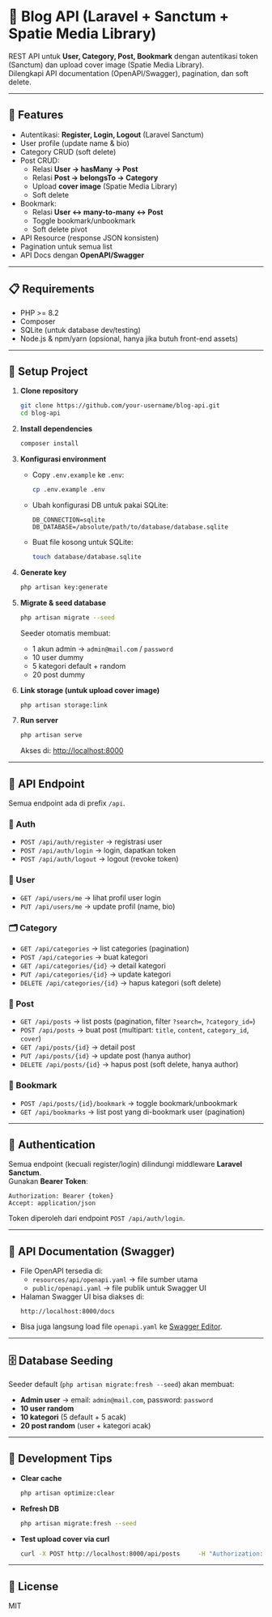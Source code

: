 # 📌 Blog API (Laravel + Sanctum + Spatie Media Library)

REST API untuk **User, Category, Post, Bookmark** dengan autentikasi token (Sanctum) dan upload cover image (Spatie Media Library).  
Dilengkapi API documentation (OpenAPI/Swagger), pagination, dan soft delete.

---

## 🚀 Features
- Autentikasi: **Register, Login, Logout** (Laravel Sanctum)
- User profile (update name & bio)
- Category CRUD (soft delete)
- Post CRUD:
  - Relasi **User → hasMany → Post**
  - Relasi **Post → belongsTo → Category**
  - Upload **cover image** (Spatie Media Library)
  - Soft delete
- Bookmark:
  - Relasi **User ↔ many-to-many ↔ Post**
  - Toggle bookmark/unbookmark
  - Soft delete pivot
- API Resource (response JSON konsisten)
- Pagination untuk semua list
- API Docs dengan **OpenAPI/Swagger**

---

## 📋 Requirements
- PHP >= 8.2
- Composer
- SQLite (untuk database dev/testing)
- Node.js & npm/yarn (opsional, hanya jika butuh front-end assets)

---

## 🔧 Setup Project

1. **Clone repository**
   ```bash
   git clone https://github.com/your-username/blog-api.git
   cd blog-api
   ```

2. **Install dependencies**
   ```bash
   composer install
   ```

3. **Konfigurasi environment**
   - Copy `.env.example` ke `.env`:
     ```bash
     cp .env.example .env
     ```
   - Ubah konfigurasi DB untuk pakai SQLite:
     ```env
     DB_CONNECTION=sqlite
     DB_DATABASE=/absolute/path/to/database/database.sqlite
     ```
   - Buat file kosong untuk SQLite:
     ```bash
     touch database/database.sqlite
     ```

4. **Generate key**
   ```bash
   php artisan key:generate
   ```

5. **Migrate & seed database**
   ```bash
   php artisan migrate --seed
   ```
   Seeder otomatis membuat:
   - 1 akun admin → `admin@mail.com` / `password`
   - 10 user dummy
   - 5 kategori default + random
   - 20 post dummy

6. **Link storage (untuk upload cover image)**
   ```bash
   php artisan storage:link
   ```

7. **Run server**
   ```bash
   php artisan serve
   ```
   Akses di: [http://localhost:8000](http://localhost:8000)

---

## 📂 API Endpoint

Semua endpoint ada di prefix `/api`.

### 🔑 Auth
- `POST /api/auth/register` → registrasi user
- `POST /api/auth/login` → login, dapatkan token
- `POST /api/auth/logout` → logout (revoke token)

### 👤 User
- `GET /api/users/me` → lihat profil user login
- `PUT /api/users/me` → update profil (name, bio)

### 🗂️ Category
- `GET /api/categories` → list categories (pagination)
- `POST /api/categories` → buat kategori
- `GET /api/categories/{id}` → detail kategori
- `PUT /api/categories/{id}` → update kategori
- `DELETE /api/categories/{id}` → hapus kategori (soft delete)

### 📝 Post
- `GET /api/posts` → list posts (pagination, filter `?search=`, `?category_id=`)
- `POST /api/posts` → buat post (multipart: `title`, `content`, `category_id`, `cover`)
- `GET /api/posts/{id}` → detail post
- `PUT /api/posts/{id}` → update post (hanya author)
- `DELETE /api/posts/{id}` → hapus post (soft delete, hanya author)

### 🔖 Bookmark
- `POST /api/posts/{id}/bookmark` → toggle bookmark/unbookmark
- `GET /api/bookmarks` → list post yang di-bookmark user (pagination)

---

## 🔑 Authentication

Semua endpoint (kecuali register/login) dilindungi middleware **Laravel Sanctum**.  
Gunakan **Bearer Token**:

```
Authorization: Bearer {token}
Accept: application/json
```

Token diperoleh dari endpoint `POST /api/auth/login`.

---

## 📑 API Documentation (Swagger)

- File OpenAPI tersedia di:
  - `resources/api/openapi.yaml` → file sumber utama
  - `public/openapi.yaml` → file publik untuk Swagger UI
- Halaman Swagger UI bisa diakses di:
  ```
  http://localhost:8000/docs
  ```
- Bisa juga langsung load file `openapi.yaml` ke [Swagger Editor](https://editor.swagger.io).

---

## 🗄️ Database Seeding

Seeder default (`php artisan migrate:fresh --seed`) akan membuat:
- **Admin user** → email: `admin@mail.com`, password: `password`
- **10 user random**
- **10 kategori** (5 default + 5 acak)
- **20 post random** (user + kategori acak)

---

## 🧰 Development Tips

- **Clear cache**
  ```bash
  php artisan optimize:clear
  ```
- **Refresh DB**
  ```bash
  php artisan migrate:fresh --seed
  ```
- **Test upload cover via curl**
  ```bash
  curl -X POST http://localhost:8000/api/posts     -H "Authorization: Bearer {TOKEN}"     -F "title=Hello World"     -F "content=This is content"     -F "category_id=1"     -F "cover=@/path/to/image.jpg"
  ```

---

## 📜 License
MIT
